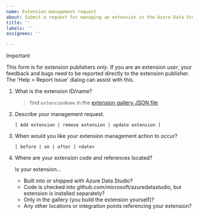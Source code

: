 ```yaml
---
name: Extension management request
about: Submit a request for managing an extension in the Azure Data Studio gallery
title: ''
labels: ''
assignees: ''

---
```


> [!Important]
> This form is for extension publishers _only_.  If you are an extension _user_, your feedback and bugs need to be reported directly to the extension publisher. The 'Help > Report Issue' dialog can assist with this.

1. What is the extension ID/name?

    > find `extensionName` in the [extension gallery JSON file](https://github.com/anildogra/azuredatastudio/blob/release/extensions/extensionsGallery.json)

2. Describe your management request.

    `[ Add extension | remove extension | update extension ]`

3. When would you like your extension management action to occur?

    `[ before | on | after ] <date>`

4. Where are your extension code and references located?

    Is your extension...

    * Built into or shipped with Azure Data Studio?
    * Code is checked into github.com/microsoft/azuredatastudio, but extension is installed separately?
    * Only in the gallery (you build the extension yourself)?
    * Any other locations or integration points referencing your extension?
